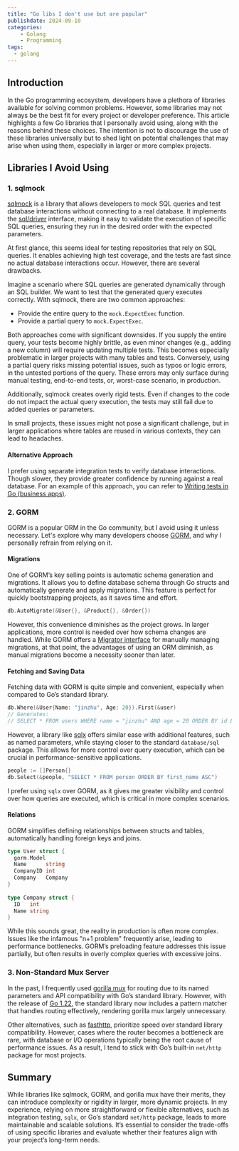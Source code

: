 ```yaml
---
title: "Go libs I don't use but are popular"
publishdate: 2024-09-10
categories: 
    - Golang
    - Programming
tags:
  - golang
---
```


## Introduction

In the Go programming ecosystem, developers have a plethora of libraries available for solving common problems. However, some libraries may not always be the best fit for every project or developer preference. This article highlights a few Go libraries that I personally avoid using, along with the reasons behind these choices. The intention is not to discourage the use of these libraries universally but to shed light on potential challenges that may arise when using them, especially in larger or more complex projects.

## Libraries I Avoid Using

### 1. **sqlmock**

[sqlmock](https://github.com/DATA-DOG/go-sqlmock) is a library that allows developers to mock SQL queries and test database interactions without connecting to a real database. It implements the [sql/driver](https://godoc.org/database/sql/driver) interface, making it easy to validate the execution of specific SQL queries, ensuring they run in the desired order with the expected parameters.

At first glance, this seems ideal for testing repositories that rely on SQL queries. It enables achieving high test coverage, and the tests are fast since no actual database interactions occur. However, there are several drawbacks.

Imagine a scenario where SQL queries are generated dynamically through an SQL builder. We want to test that the generated query executes correctly. With sqlmock, there are two common approaches:

- Provide the entire query to the `mock.ExpectExec` function.
- Provide a partial query to `mock.ExpectExec`.

Both approaches come with significant downsides. If you supply the entire query, your tests become highly brittle, as even minor changes (e.g., adding a new column) will require updating multiple tests. This becomes especially problematic in larger projects with many tables and tests. Conversely, using a partial query risks missing potential issues, such as typos or logic errors, in the untested portions of the query. These errors may only surface during manual testing, end-to-end tests, or, worst-case scenario, in production.

Additionally, sqlmock creates overly rigid tests. Even if changes to the code do not impact the actual query execution, the tests may still fail due to added queries or parameters.

In small projects, these issues might not pose a significant challenge, but in larger applications where tables are reused in various contexts, they can lead to headaches.

#### **Alternative Approach**

I prefer using separate integration tests to verify database interactions. Though slower, they provide greater confidence by running against a real database. For an example of this approach, you can refer to [Writing tests in Go (business apps)](https://developer20.com/testing-in-go/).

### 2. **GORM**

GORM is a popular ORM in the Go community, but I avoid using it unless necessary. Let's explore why many developers choose [GORM](https://gorm.io/), and why I personally refrain from relying on it.

#### **Migrations**

One of GORM’s key selling points is automatic schema generation and migrations. It allows you to define database schema through Go structs and automatically generate and apply migrations. This feature is perfect for quickly bootstrapping projects, as it saves time and effort.

```go
db.AutoMigrate(&User{}, &Product{}, &Order{})
```

However, this convenience diminishes as the project grows. In larger applications, more control is needed over how schema changes are handled. While GORM offers a [Migrator interface](https://gorm.io/docs/migration.html#Migrator-Interface) for manually managing migrations, at that point, the advantages of using an ORM diminish, as manual migrations become a necessity sooner than later.

#### **Fetching and Saving Data**

Fetching data with GORM is quite simple and convenient, especially when compared to Go’s standard library.

```go
db.Where(&User{Name: "jinzhu", Age: 20}).First(&user)
// Generates:
// SELECT * FROM users WHERE name = "jinzhu" AND age = 20 ORDER BY id LIMIT 1;
```

However, a library like [sqlx](https://jmoiron.github.io/sqlx/) offers similar ease with additional features, such as named parameters, while staying closer to the standard `database/sql` package. This allows for more control over query execution, which can be crucial in performance-sensitive applications.

```go
people := []Person{}
db.Select(&people, "SELECT * FROM person ORDER BY first_name ASC")
```

I prefer using `sqlx` over GORM, as it gives me greater visibility and control over how queries are executed, which is critical in more complex scenarios.

#### **Relations**

GORM simplifies defining relationships between structs and tables, automatically handling foreign keys and joins.

```go
type User struct {  
  gorm.Model  
  Name      string  
  CompanyID int  
  Company   Company  
}  
  
type Company struct {  
  ID   int  
  Name string  
}
```

While this sounds great, the reality in production is often more complex. Issues like the infamous "n+1 problem" frequently arise, leading to performance bottlenecks. GORM’s preloading feature addresses this issue partially, but often results in overly complex queries with excessive joins.

### 3. **Non-Standard Mux Server**

In the past, I frequently used [gorilla mux](https://github.com/gorilla/mux) for routing due to its named parameters and API compatibility with Go’s standard library. However, with the release of [Go 1.22](https://go.dev/blog/routing-enhancements), the standard library now includes a pattern matcher that handles routing effectively, rendering gorilla mux largely unnecessary.

Other alternatives, such as [fasthttp](https://github.com/valyala/fasthttp), prioritize speed over standard library compatibility. However, cases where the router becomes a bottleneck are rare, with database or I/O operations typically being the root cause of performance issues. As a result, I tend to stick with Go’s built-in `net/http` package for most projects.

## Summary

While libraries like sqlmock, GORM, and gorilla mux have their merits, they can introduce complexity or rigidity in larger, more dynamic projects. In my experience, relying on more straightforward or flexible alternatives, such as integration testing, `sqlx`, or Go’s standard `net/http` package, leads to more maintainable and scalable solutions. It’s essential to consider the trade-offs of using specific libraries and evaluate whether their features align with your project’s long-term needs.
